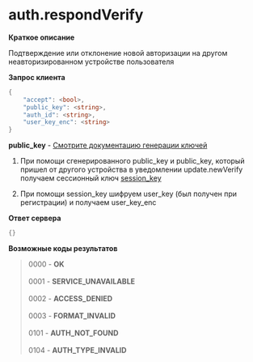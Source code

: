 # auth.respondVerify

**Краткое описание**

Подтверждение или отклонение новой авторизации на другом неавторизированном устройстве пользователя

**Запрос клиента**
```c#
{
    "accept": <bool>,
    "public_key": <string>,
    "auth_id": <string>,
    "user_key_enc": <string>
}
```

**public_key** - [Смотрите документацию генерации ключей](https://libsodium.gitbook.io/doc/key_exchange)

1. При помощи сгенерированного public_key и public_key, который пришел от другого устройства в уведомлении update.newVerify получаем сессионный ключ [session_key](https://libsodium.gitbook.io/doc/key_exchange)

2. При помощи session_key шифруем user_key (был получен при регистрации) и получаем user_key_enc

**Ответ сервера**
```c#
{}
```

**Возможные коды результатов**
> 0000 - **OK**<br><br>
0001 - **SERVICE_UNAVAILABLE**<br><br>
0002 - **ACCESS_DENIED**<br><br>
0003 - **FORMAT_INVALID**<br><br>
0101 - **AUTH_NOT_FOUND**<br><br>
0104 - **AUTH_TYPE_INVALID**